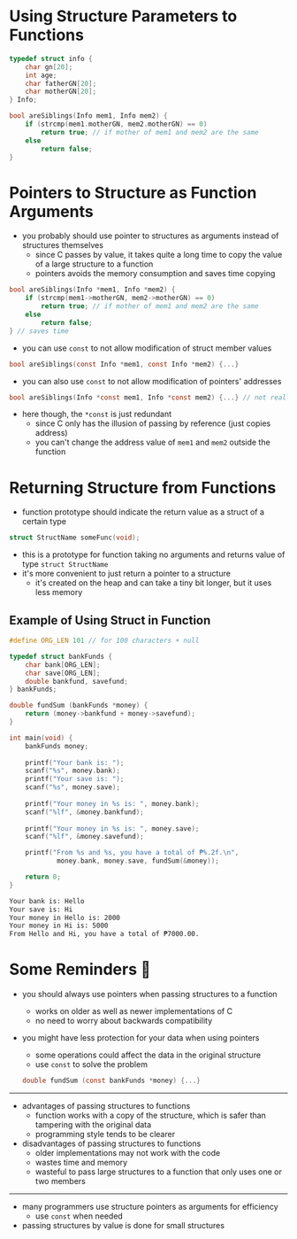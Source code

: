 # Using Structure Parameters to Functions

```c
typedef struct info {
    char gn[20];
    int age;
    char fatherGN[20];
    char motherGN[20];
} Info;

bool areSiblings(Info mem1, Info mem2) {
    if (strcmp(mem1.motherGN, mem2.motherGN) == 0) 
        return true; // if mother of mem1 and mem2 are the same
    else 
        return false;
}
```

# Pointers to Structure as Function Arguments

- you probably should use pointer to structures as arguments instead of structures themselves
    - since C passes by value, it takes quite a long time to copy the value of a large structure to a function
    - pointers avoids the memory consumption and saves time copying

```c
bool areSiblings(Info *mem1, Info *mem2) {
    if (strcmp(mem1->motherGN, mem2->motherGN) == 0) 
        return true; // if mother of mem1 and mem2 are the same
    else 
        return false;
} // saves time
```

- you can use `const` to not allow modification of struct member values

```c
bool areSiblings(const Info *mem1, const Info *mem2) {...}
```

- you can also use `const` to not allow modification of pointers' addresses

```c
bool areSiblings(Info *const mem1, Info *const mem2) {...} // not really useful
```

- here though, the `*const` is just redundant
    - since C only has the illusion of passing by reference (just copies address)
    - you can't change the address value of `mem1` and `mem2` outside the function

# Returning Structure from Functions

- function prototype should indicate the return value as a struct of a certain type

```c
struct StructName someFunc(void);
```

- this is a prototype for function taking no arguments and returns value of type `struct StructName`
- it's more convenient to just return a pointer to a structure
    - it's created on the heap and can take a tiny bit longer, but it uses less memory

## Example of Using Struct in Function

```c
#define ORG_LEN 101 // for 100 characters + null

typedef struct bankFunds {
    char bank[ORG_LEN];
    char save[ORG_LEN];
    double bankfund, savefund;
} bankFunds;

double fundSum (bankFunds *money) {
    return (money->bankfund + money->savefund);
}

int main(void) {
    bankFunds money;
    
    printf("Your bank is: ");
    scanf("%s", money.bank);
    printf("Your save is: ");
    scanf("%s", money.save);
    
    printf("Your money in %s is: ", money.bank);
    scanf("%lf", &money.bankfund);
    
    printf("Your money in %s is: ", money.save);
    scanf("%lf", &money.savefund);

    printf("From %s and %s, you have a total of ₱%.2f.\n", 
            money.bank, money.save, fundSum(&money));

    return 0;
}
```

```txt
Your bank is: Hello
Your save is: Hi
Your money in Hello is: 2000
Your money in Hi is: 5000
From Hello and Hi, you have a total of ₱7000.00.
```

# Some Reminders 🍟

- you should always use pointers when passing structures to a function
    - works on older as well as newer implementations of C
    - no need to worry about backwards compatibility
- you might have less protection for your data when using pointers
    - some operations could affect the data in the original structure
    - use `const` to solve the problem

    ```c
    double fundSum (const bankFunds *money) {...}
    ```

---

- advantages of passing structures to functions
    - function works with a copy of the structure, which is safer than tampering with the original data
    - programming style tends to be clearer
- disadvantages of passing structures to functions
    - older implementations may not work with the code
    - wastes time and memory
    - wasteful to pass large structures to a function that only uses one or two members

---

- many programmers use structure pointers as arguments for efficiency
    - use `const` when needed
- passing structures by value is done for small structures

